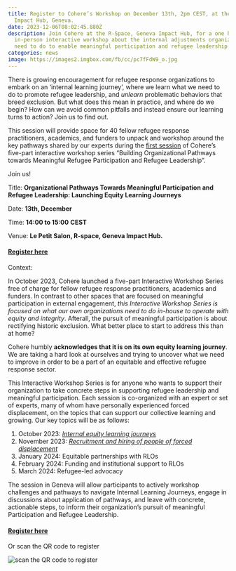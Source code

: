 ```yaml
---
title: Register to Cohere’s Workshop on December 13th, 2pm CEST, at the R-Space,
  Impact Hub, Geneva.
date: 2023-12-06T08:02:45.880Z
description: Join Cohere at the R-Space, Geneva Impact Hub, for a one hour
  in-person interactive workshop about the internal adjustments organizations
  need to do to enable meaningful participation and refugee leadership.
categories: news
image: https://images2.imgbox.com/fb/cc/pc7fFdW9_o.jpg
---
```

There is growing encouragement for refugee response organizations to embark on an ‘internal learning journey’, where we learn what we need to do to promote refugee leadership, and *unlearn* problematic behaviors that breed exclusion. But what does this mean in practice, and where do we begin? How can we avoid common pitfalls and instead ensure our learning turns to action?  Join us to find out.

This session will provide space for 40 fellow refugee response practitioners, academics, and funders to unpack and workshop around the key pathways shared by our experts during the [first session](https://www.youtube.com/watch?v=tPBjlwG7ugI) of Cohere’s five-part interactive workshop series “Building Organizational Pathways towards Meaningful Refugee Participation and Refugee Leadership”. 

Join us! 

Title: **Organizational Pathways Towards Meaningful Participation and Refugee Leadership: Launching Equity Learning Journeys**

Date: **13th, December** 

Time: **14:00 to 15:00** **CEST** 

Venue: **Le Petit Salon, R-space, Geneva Impact Hub.**

#### **[Register here](https://forms.gle/rsF2L9zc47uJSwTa9)**

Context:

In October 2023, Cohere launched a five-part Interactive Workshop Series free of charge for fellow refugee response practitioners, academics and funders.  In contrast to other spaces that are focused on meaningful participation in external engagement, *this Interactive Workshop Series is focused on what our own organizations need to do in-house to operate with equity and integrity*. Afterall, the pursuit of meaningful participation is about rectifying historic exclusion. What better place to start to address this than at home?

Cohere humbly **acknowledges that it is on its own equity learning journey**. We are taking a hard look at ourselves and trying to uncover what we need to improve in order to be a part of an equitable and effective refugee response sector.

This Interactive Workshop Series is for anyone who wants to support their organization to take concrete steps in supporting refugee leadership and meaningful participation. Each session is co-organized with an expert or set of experts, many of whom have personally experienced forced displacement, on the topics that can support our collective learning and growing. Our key topics will be as follows:

1. October 2023: *[Internal equity learning journeys](https://www.youtube.com/watch?v=tPBjlwG7ugI)*
2. November 2023: *[Recruitment and hiring of people of forced displacement](https://www.youtube.com/watch?v=53g3yf2f7_k)*
3. January 2024: Equitable partnerships with RLOs
4. February 2024: Funding and institutional support to RLOs 
5. March 2024: Refugee-led advocacy

The session in Geneva will allow participants to actively workshop challenges and pathways to navigate Internal Learning Journeys, engage in discussions about application of pathways, and leave with concrete, actionable steps, to inform their organization’s pursuit of meaningful Participation and Refugee Leadership.

#### **[Register here](https://forms.gle/rsF2L9zc47uJSwTa9)**

Or scan the QR code to register

![scan the QR code to register](https://images2.imgbox.com/59/1f/Jltanl5a_o.jpg "scan the QR code to register")
